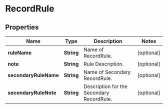 
# RecordRule

## Properties
Name | Type | Description | Notes
------------ | ------------- | ------------- | -------------
**ruleName** | **String** | Name of RecordRule. |  [optional]
**note** | **String** | Rule Description. |  [optional]
**secondaryRuleName** | **String** | Name of Secondary RecordRule. | [optional]
**secondaryRuleNote** | **String** | Description for the Secondary RecordRule. | [optional]


